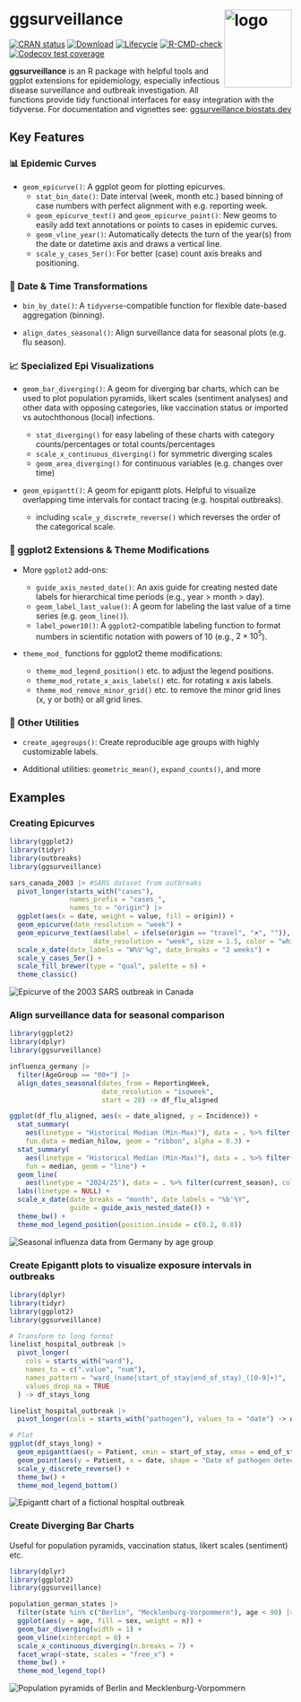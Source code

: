 # ggsurveillance <img src="man/figures/logo.svg" alt="logo" align="right" width="120" height="139" style="border: none; float: right;"/>

<!-- badges: start -->

[![CRAN status](https://www.r-pkg.org/badges/version/ggsurveillance)](https://CRAN.R-project.org/package=ggsurveillance) [![Download](https://cranlogs.r-pkg.org/badges/grand-total/ggsurveillance)](https://cran.r-project.org/package=ggsurveillance) [![Lifecycle](https://img.shields.io/badge/lifecycle-experimental-orange.svg)](https://lifecycle.r-lib.org/articles/stages.html#experimental) [![R-CMD-check](https://github.com/biostats-dev/ggsurveillance/actions/workflows/R-CMD-check.yaml/badge.svg)](https://github.com/biostats-dev/ggsurveillance/actions/workflows/R-CMD-check.yaml) [![Codecov test coverage](https://codecov.io/gh/biostats-dev/ggsurveillance/graph/badge.svg)](https://app.codecov.io/gh/biostats-dev/ggsurveillance)

<!-- badges: end -->

**ggsurveillance** is an R package with helpful tools and ggplot extensions for epidemiology, especially infectious disease surveillance and outbreak investigation. All functions provide tidy functional interfaces for easy integration with the tidyverse. For documentation and vignettes see: <a href="https://ggsurveillance.biostats.dev" target="_blank">ggsurveillance.biostats.dev</a>

## Key Features

### 📊 Epidemic Curves
-   `geom_epicurve()`: A ggplot geom for plotting epicurves.
    -   `stat_bin_date()`: Date interval (week, month etc.) based binning of case numbers with perfect alignment with e.g. reporting week.
    -   `geom_epicurve_text()` and `geom_epicurve_point()`: New geoms to easily add text annotations or points to cases in epidemic curves.
    -   `geom_vline_year()`: Automatically detects the turn of the year(s) from the date or datetime axis and draws a vertical line.
    -   `scale_y_cases_5er()`: For better (case) count axis breaks and positioning.

### 📅 Date & Time Transformations
-   `bin_by_date()`: A `tidyverse`-compatible function for flexible date-based aggregation (binning).

-   `align_dates_seasonal()`: Align surveillance data for seasonal plots (e.g. flu season).

### 📈 Specialized Epi Visualizations
-   `geom_bar_diverging()`: A geom for diverging bar charts, which can be used to plot population pyramids, likert scales (sentiment analyses) and other data with opposing categories, like vaccination status or imported vs autochthonous (local) infections.
    -   `stat_diverging()` for easy labeling of these charts with category counts/percentages or total counts/percentages
    -   `scale_x_continuous_diverging()` for symmetric diverging scales
    -   `geom_area_diverging()` for continuous variables (e.g. changes over time)

-   `geom_epigantt()`: A geom for epigantt plots. Helpful to visualize overlapping time intervals for contact tracing (e.g. hospital outbreaks).
    -   including `scale_y_discrete_reverse()` which reverses the order of the categorical scale.

### 🎨 ggplot2 Extensions & Theme Modifications
-   More `ggplot2` add-ons: 
    -   `guide_axis_nested_date()`: An axis guide for creating nested date labels for hierarchical time periods (e.g., year > month > day).
    -   `geom_label_last_value()`: A geom for labeling the last value of a time series (e.g. `geom_line()`). 
    -   `label_power10()`: A `ggplot2`-compatible labeling function to format numbers in scientific notation with powers of 10 (e.g., $2 \times 10^5$).

-   `theme_mod_` functions for ggplot2 theme modifications:

    -   `theme_mod_legend_position()` etc. to adjust the legend positions.
    -   `theme_mod_rotate_x_axis_labels()` etc. for rotating x axis labels.
    -   `theme_mod_remove_minor_grid()` etc. to remove the minor grid lines (x, y or both) or all grid lines.

### 🔧 Other Utilities
-   `create_agegroups()`: Create reproducible age groups with highly customizable labels.

-   Additional utilities: `geometric_mean()`, `expand_counts()`, and more

## Examples

### Creating Epicurves

``` r
library(ggplot2)
library(tidyr)
library(outbreaks)
library(ggsurveillance)

sars_canada_2003 |> #SARS dataset from outbreaks
  pivot_longer(starts_with("cases"), 
               names_prefix = "cases_", 
               names_to = "origin") |>
  ggplot(aes(x = date, weight = value, fill = origin)) +
  geom_epicurve(date_resolution = "week") +
  geom_epicurve_text(aes(label = ifelse(origin == "travel", "🛪", "")), 
                     date_resolution = "week", size = 1.5, color = "white") + 
  scale_x_date(date_labels = "W%V'%g", date_breaks = "2 weeks") +
  scale_y_cases_5er() +
  scale_fill_brewer(type = "qual", palette = 6) +
  theme_classic()
```

![Epicurve of the 2003 SARS outbreak in Canada](man/figures/epicurve_readme.png)

### Align surveillance data for seasonal comparison

``` r
library(ggplot2)
library(dplyr)
library(ggsurveillance)

influenza_germany |>
  filter(AgeGroup == "00+") |>
  align_dates_seasonal(dates_from = ReportingWeek,
                       date_resolution = "isoweek",
                       start = 28) -> df_flu_aligned

ggplot(df_flu_aligned, aes(x = date_aligned, y = Incidence)) +
  stat_summary(
    aes(linetype = "Historical Median (Min-Max)"), data = . %>% filter(!current_season), 
    fun.data = median_hilow, geom = "ribbon", alpha = 0.3) +
  stat_summary(
    aes(linetype = "Historical Median (Min-Max)"), data = . %>% filter(!current_season), 
    fun = median, geom = "line") +
  geom_line(
    aes(linetype = "2024/25"), data = . %>% filter(current_season), colour = "dodgerblue4", linewidth = 2) +
  labs(linetype = NULL) +
  scale_x_date(date_breaks = "month", date_labels = "%b'%Y", 
               guide = guide_axis_nested_date()) +
  theme_bw() +
  theme_mod_legend_position(position.inside = c(0.2, 0.8))
```

![Seasonal influenza data from Germany by age group](man/figures/seasonal_plot_readme.png)

### Create Epigantt plots to visualize exposure intervals in outbreaks

``` r
library(dplyr)
library(tidyr)
library(ggplot2)
library(ggsurveillance)

# Transform to long format
linelist_hospital_outbreak |>
  pivot_longer(
    cols = starts_with("ward"),
    names_to = c(".value", "num"),
    names_pattern = "ward_(name|start_of_stay|end_of_stay)_([0-9]+)",
    values_drop_na = TRUE
  ) -> df_stays_long

linelist_hospital_outbreak |>
  pivot_longer(cols = starts_with("pathogen"), values_to = "date") -> df_detections_long

# Plot
ggplot(df_stays_long) +
  geom_epigantt(aes(y = Patient, xmin = start_of_stay, xmax = end_of_stay, color = name)) +
  geom_point(aes(y = Patient, x = date, shape = "Date of pathogen detection"), data = df_detections_long) +
  scale_y_discrete_reverse() +
  theme_bw() +
  theme_mod_legend_bottom()
```

![Epigantt chart of a fictional hospital outbreak](man/figures/epigantt_plot_readme.png)

### Create Diverging Bar Charts

Useful for population pyramids, vaccination status, likert scales (sentiment) etc.

``` r
library(dplyr)
library(ggplot2)
library(ggsurveillance)

population_german_states |>
  filter(state %in% c("Berlin", "Mecklenburg-Vorpommern"), age < 90) |>
  ggplot(aes(y = age, fill = sex, weight = n)) +
  geom_bar_diverging(width = 1) +
  geom_vline(xintercept = 0) +
  scale_x_continuous_diverging(n.breaks = 7) +
  facet_wrap(~state, scales = "free_x") +
  theme_bw() +
  theme_mod_legend_top()
```

![Population pyramids of Berlin and Mecklenburg-Vorpommern](man/figures/diverging_bar_chart_age_pyramid_readme.png)
